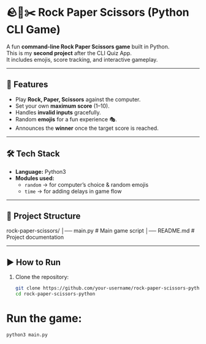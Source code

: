 # 🪨📄✂️ Rock Paper Scissors (Python CLI Game)

A fun **command-line Rock Paper Scissors game** built in Python.  
This is my **second project** after the CLI Quiz App.  
It includes emojis, score tracking, and interactive gameplay.

---

## 🚀 Features
- Play **Rock, Paper, Scissors** against the computer.
- Set your own **maximum score** (1–10).
- Handles **invalid inputs** gracefully.
- Random **emojis** for a fun experience 🎭.
- Announces the **winner** once the target score is reached.

---

## 🛠️ Tech Stack
- **Language:** Python3
- **Modules used:** 
  - `random` → for computer’s choice & random emojis
  - `time` → for adding delays in game flow

---

## 📂 Project Structure
rock-paper-scissors/
│── main.py # Main game script
│── README.md # Project documentation


---

## ▶️ How to Run
1. Clone the repository:
   ```bash
   git clone https://github.com/your-username/rock-paper-scissors-python.git
   cd rock-paper-scissors-python

# Run the game:
    python3 main.py


